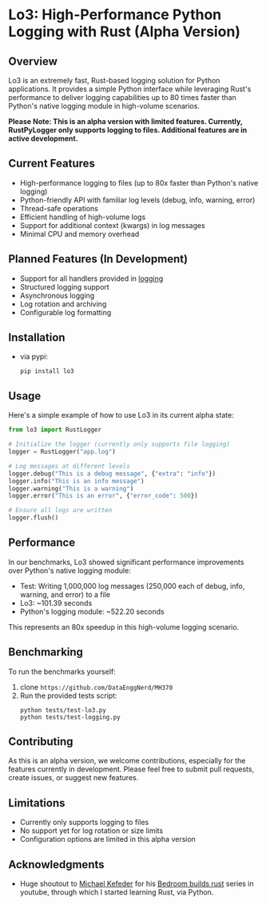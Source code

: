 # Lo3: High-Performance Python Logging with Rust (Alpha Version)

## Overview

Lo3 is an extremely fast, Rust-based logging solution for Python applications. It provides a simple Python interface while leveraging Rust's performance to deliver logging capabilities up to 80 times faster than Python's native logging module in high-volume scenarios.

**Please Note: This is an alpha version with limited features. Currently, RustPyLogger only supports logging to files. Additional features are in active development.**

## Current Features

- High-performance logging to files (up to 80x faster than Python's native logging)
- Python-friendly API with familiar log levels (debug, info, warning, error)
- Thread-safe operations
- Efficient handling of high-volume logs
- Support for additional context (kwargs) in log messages
- Minimal CPU and memory overhead

## Planned Features (In Development)

- Support for all handlers provided in [logging](https://docs.python.org/3/library/logging.handlers.html)
- Structured logging support
- Asynchronous logging
- Log rotation and archiving
- Configurable log formatting

## Installation

- via pypi:
   ```
   pip install lo3
   ```

## Usage

Here's a simple example of how to use Lo3 in its current alpha state:

```python
from lo3 import RustLogger

# Initialize the logger (currently only supports file logging)
logger = RustLogger("app.log")

# Log messages at different levels
logger.debug("This is a debug message", {"extra": "info"})
logger.info("This is an info message")
logger.warning("This is a warning")
logger.error("This is an error", {"error_code": 500})

# Ensure all logs are written
logger.flush()
```

## Performance

In our benchmarks, Lo3 showed significant performance improvements over Python's native logging module:

- Test: Writing 1,000,000 log messages (250,000 each of debug, info, warning, and error) to a file
- Lo3: ~101.39 seconds
- Python's logging module: ~522.20 seconds

This represents an 80x speedup in this high-volume logging scenario.

## Benchmarking

To run the benchmarks yourself:

1. clone `https://github.com/DataEnggNerd/MH370`
2. Run the provided tests script:
   ```
   python tests/test-lo3.py
   python tests/test-logging.py
   ```

## Contributing

As this is an alpha version, we welcome contributions, especially for the features currently in development. Please feel free to submit pull requests, create issues, or suggest new features.

## Limitations

- Currently only supports logging to files
- No support yet for log rotation or size limits
- Configuration options are limited in this alpha version

## Acknowledgments

- Huge shoutout to [Michael Kefeder](https://github.com/mike-kfed) for his [Bedroom builds rust](https://github.com/bedroombuilds/python2rust) series in youtube, through which I started learning Rust, via Python. 


